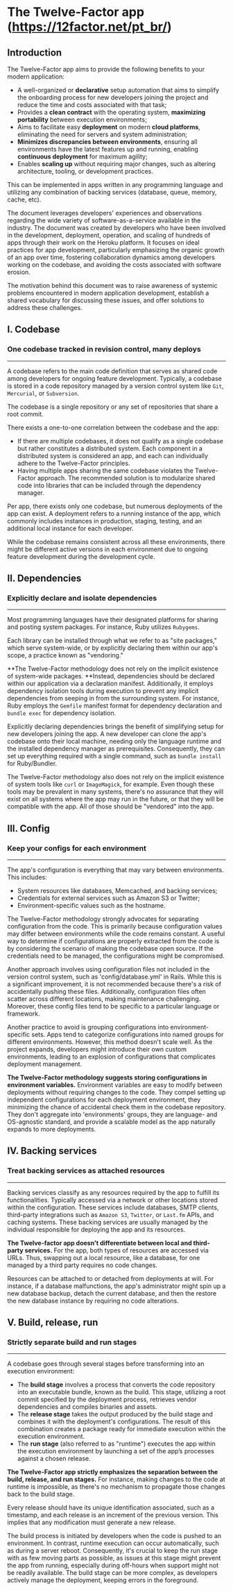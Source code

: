 # The Twelve-Factor app (https://12factor.net/pt_br/)

## Introduction

The Twelve-Factor app aims to provide the following benefits to your modern application:

- A well-organized or **declarative** setup automation that aims to simplify the onboarding process for new developers joining the project and reduce the time and costs associated with that task;
- Provides a **clean contract** with the operating system, **maximizing portability** between execution environments;
- Aims to facilitate easy **deployment** on modern **cloud platforms**, eliminating the need for servers and system administration;
- **Minimizes discrepancies between environments**, ensuring all environments have the latest features up and running, enabling **continuous deployment** for maximum agility;
- Enables **scaling up** without requiring major changes, such as altering architecture, tooling, or development practices.

This can be implemented in apps written in any programming language and utilizing any combination of backing services (database, queue, memory, cache, etc).

The document leverages developers' experiences and observations regarding the wide variety of software-as-a-service available in the industry. The document was created by developers who have been involved in the development, deployment, operation, and scaling of hundreds of apps through their work on the Heroku platform. It focuses on ideal practices for app development, particularly emphasizing the organic growth of an app over time, fostering collaboration dynamics among developers working on the codebase, and avoiding the costs associated with software erosion.

The motivation behind this document was to raise awareness of systemic problems encountered in modern application development, establish a shared vocabulary for discussing these issues, and offer solutions to address these challenges.

## I. Codebase

### One codebase tracked in revision control, many deploys

---

A codebase refers to the main code definition that serves as shared code among developers for ongoing feature development. Typically, a codebase is stored in a code repository managed by a version control system like `Git`, `Mercurial`, or `Subversion`.

The codebase is a single repository or any set of repositories that share a root commit.

There exists a one-to-one correlation between the codebase and the app:

* If there are multiple codebases, it does not qualify as a single codebase but rather constitutes a distributed system. Each component in a distributed system is considered an app, and each can individually adhere to the Twelve-Factor principles.
* Having multiple apps sharing the same codebase violates the Twelve-Factor approach. The recommended solution is to modularize shared code into libraries that can be included through the dependency manager.

Per app, there exists only one codebase, but numerous deployments of the app can exist. A deployment refers to a running instance of the app, which commonly includes instances in production, staging, testing, and an additional local instance for each developer.

While the codebase remains consistent across all these environments, there might be different active versions in each environment due to ongoing feature development during the development cycle.

## II. Dependencies

### Explicitly declare and isolate dependencies

---

Most programming languages have their designated platforms for sharing and posting system packages. For instance, Ruby utilizes `Rubygems`.

Each library can be installed through what we refer to as "site packages," which serve system-wide, or by explicitly declaring them within our app's scope, a practice known as "vendoring."

**The Twelve-Factor methodology does not rely on the implicit existence of system-wide packages. **Instead, dependencies should be declared within our application via a declaration manifest. Additionally, it employs dependency isolation tools during execution to prevent any implicit dependencies from seeping in from the surrounding system. For instance, Ruby employs the `Gemfile` manifest format for dependency declaration and `bundle exec` for dependency isolation.

Explicitly declaring dependencies brings the benefit of simplifying setup for new developers joining the app. A new developer can clone the app's codebase onto their local machine, needing only the language runtime and the installed dependency manager as prerequisites. Consequently, they can set up everything required with a single command, such as `bundle install` for Ruby/Bundler.

The Twelve-Factor methodology also does not rely on the implicit existence of system tools like `curl` or `ImageMagick`, for example. Even though these tools may be prevalent in many systems, there's no assurance that they will exist on all systems where the app may run in the future, or that they will be compatible with the app. All of those should be "vendored" into the app.

## III. Config

### Keep your configs for each environment

---

The app's configuration is everything that may vary between environments. This includes:

* System resources like databases, Memcached, and backing services;
* Credentials for external services such as Amazon S3 or Twitter;
* Environment-specific values such as the hostname.

The Twelve-Factor methodology strongly advocates for separating configuration from the code. This is primarily because configuration values may differ between environments while the code remains constant. A useful way to determine if configurations are properly extracted from the code is by considering the scenario of making the codebase open source. If the credentials need to be managed, the configurations might be compromised.

Another approach involves using configuration files not included in the version control system, such as 'config/database.yml' in Rails. While this is a significant improvement, it is not recommended because there's a risk of accidentally pushing these files. Additionally, configuration files often scatter across different locations, making maintenance challenging. Moreover, these config files tend to be specific to a particular language or framework.

Another practice to avoid is grouping configurations into environment-specific sets. Apps tend to categorize configurations into named groups for different environments. However, this method doesn't scale well. As the project expands, developers might introduce their own custom environments, leading to an explosion of configurations that complicates deployment management.

**The Twelve-Factor methodology suggests storing configurations in environment variables.** Environment variables are easy to modify between deployments without requiring changes to the code. They compel setting up independent configurations for each deployment environment, they minimizing the chance of accidental check them in the codebase repository. They don't aggregate into 'environments' groups, they are language- and OS-agnostic standard, and provide a scalable model as the app naturally expands to more deployments.

## IV. Backing services

### Treat backing services as attached resources

---

Backing services classify as any resources required by the app to fulfill its functionalities. Typically accessed via a network or other locations stored within the configuration. These services include databases, SMTP clients, third-party integrations such as `Amazon S3`, `Twitter`, or `Last.fm` APIs, and caching systems. These backing services are usually managed by the individual responsible for deploying the app and its resources.

**The Twelve-factor app doesn't differentiate between local and third-party services.** For the app, both types of resources are accessed via URLs. Thus, swapping out a local resource, like a database, for one managed by a third party requires no code changes.

Resources can be attached to or detached from deployments at will. For instance, if a database malfunctions, the app's administrator might spin up a new database backup, detach the current database, and then the restore the new database instance by requiring no code alterations.

## V. Build, release, run

### Strictly separate build and run stages

---

A codebase goes through several stages before transforming into an execution environment:

* The **build stage** involves a process that converts the code repository into an executable bundle, known as the build. This stage, utilizing a root commit specified by the deployment process, retrieves vendor dependencies and compiles binaries and assets.
* The **release stage** takes the output produced by the build stage and combines it with the deployment's configurations. The result of this combination creates a package ready for immediate execution within the execution environment.
* The **run stage** (also referred to as "runtime") executes the app within the execution environment by launching a set of the app’s processes against a chosen release.

**The Twelve-Factor app strictly emphasizes the separation between the build, release, and run stages.** For instance, making changes to the code at runtime is impossible, as there's no mechanism to propagate those changes back to the build stage.

Every release should have its unique identification associated, such as a timestamp, and each release is an increment of the previous version. This implies that any modification must generate a new release.

The build process is initiated by developers when the code is pushed to an environment. In contrast, runtime execution can occur automatically, such as during a server reboot. Consequently, it's crucial to keep the run stage with as few moving parts as possible, as issues at this stage might prevent the app from running, especially during off-hours when support might not be readily available. The build stage can be more complex, as developers actively manage the deployment, keeping errors in the foreground.


